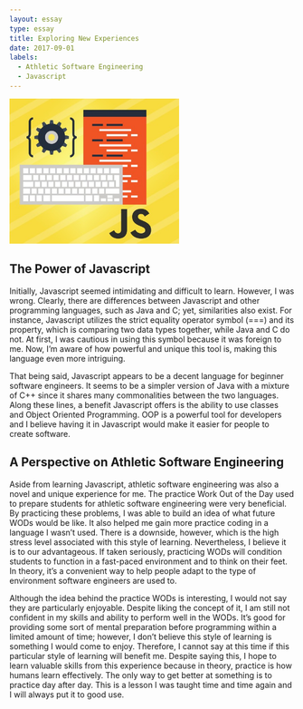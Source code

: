 ```yaml
---
layout: essay
type: essay
title: Exploring New Experiences
date: 2017-09-01
labels:
  - Athletic Software Engineering
  - Javascript
---
```


<img class="ui small left floated rounded image" width="300" src="../images/javascript.png">

## The Power of Javascript

Initially, Javascript seemed intimidating and difficult to learn. However, I was wrong. 
Clearly, there are differences between Javascript and other programming languages, such 
as Java and C; yet, similarities also exist. For instance, Javascript utilizes the strict
equality operator symbol (===) and its property, which is comparing two data types 
together, while Java and C do not. At first, I was cautious in using this symbol because 
it was foreign to me. Now, I’m aware of how powerful and unique this tool is, making this
language even more intriguing. 

That being said, Javascript appears to be a decent language for beginner software engineers.
It seems to be a simpler version of Java with a mixture of C++ since it shares many 
commonalities between the two languages. Along these lines, a benefit Javascript offers 
is the ability to use classes and Object Oriented Programming. OOP is a powerful tool 
for developers and I believe having it in Javascript would make it easier for people to 
create software.  

## A Perspective on Athletic Software Engineering 

Aside from learning Javascript, athletic software engineering was also a novel and unique 
experience for me. The practice Work Out of the Day used to prepare students for athletic 
software engineering were very beneficial. By practicing these problems, I was able to 
build an idea of what future WODs would be like. It also helped me gain more practice 
coding in a language I wasn’t used. There is a downside, however, which is the high stress 
level associated with this style of learning. Nevertheless, I believe it is to our 
advantageous. If taken seriously, practicing WODs will condition students to function 
in a fast-paced environment and to think on their feet. In theory, it’s a convenient 
way to help people adapt to the type of environment software engineers are used to.  

Although the idea behind the practice WODs is interesting, I would not say they are 
particularly enjoyable. Despite liking the concept of it, I am still not confident 
in my skills and ability to perform well in the WODs. It’s good for providing some 
sort of mental preparation before programming within a limited amount of time; 
however, I don’t believe this style of learning is something I would come to enjoy. 
Therefore, I cannot say at this time if this particular style of learning will benefit
me. Despite saying this, I hope to learn valuable skills from this experience because 
in theory, practice is how humans learn effectively. The only way to get better at 
something is to practice day after day. This is a lesson I was taught time and 
time again and I will always put it to good use.    

